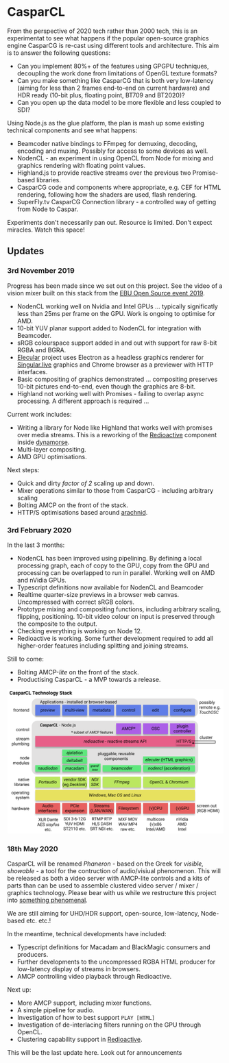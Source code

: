 # CasparCL

From the perspective of 2020 tech rather than 2000 tech, this is an experimentat to see what happens if the popular open-source graphics engine CasparCG is re-cast using different tools and architecture. This aim is to answer the following questions:

* Can you implement 80%+ of the features using GPGPU techniques, decoupling the work done from limitations of OpenGL texture formats?
* Can you make something like CasparCG that is both very low-latency (aiming for less than 2 frames end-to-end on current hardware) and HDR ready (10-bit plus, floating point, BT709 and BT2020)?
* Can you open up the data model to be more flexible and less coupled to SDI?

Using Node.js as the glue platform, the plan is mash up some existing technical components and see what happens:

* Beamcoder native bindings to FFmpeg for demuxing, decoding, encoding and muxing. Possibly for access to some devices as well.
* NodenCL - an experiment in using OpenCL from Node for mixing and graphics rendering with floating point values.
* Highland.js to provide reactive streams over the previous two Promise-based libraries.
* CasparCG code and components where appropriate, e.g. CEF for HTML rendering, following how the shaders are used, flash rendering.
* SuperFly.tv CasparCG Connection library - a controlled way of getting from Node to Caspar.

Experiments don't necessarily pan out. Resource is limited. Don't expect miracles. Watch this space!

## Updates

### 3rd November 2019

Progress has been made since we set out on this project. See the video of a vision mixer built on this stack from the [EBU Open Source event 2019](https://tech.ebu.ch/home/publications/main/section-publication-main/section-publication-main/publicationList/2019/09/24/streampunk-beamcoder.html).

* NodenCL working well on Nvidia and Intel GPUs ... typically significatly less than 25ms per frame on the GPU. Work is ongoing to optimise for AMD.
* 10-bit YUV planar support added to NodenCL for integration with Beamcoder. 
* sRGB colourspace support added in and out with support for raw 8-bit RGBA and BGRA.
* [Elecular](https://github.com/Streampunk/elecular) project uses Electron as a headless graphics renderer for [Singular.live](https://www.singular.live/) graphics and Chrome browser as a previewer with HTTP interfaces.
* Basic compositing of graphics demonstrated ... compositing preserves 10-bit pictures end-to-end, even though the graphics are 8-bit.
* Highland not working well with Promises - failing to overlap async processing. A different approach is required ...

Current work includes:

* Writing a library for Node like Highland that works well with promises over media streams. This is a reworking of the [Redioactive](https://github.com/Streampunk/node-red-contrib-dynamorse-core/blob/master/util/Redioactive.js) component inside [dynamorse](https://github.com/Streampunk/node-red-contrib-dynamorse-core).
* Multi-layer compositing.
* AMD GPU optimisations.

Next steps:

* Quick and dirty _factor of 2_ scaling up and down.
* Mixer operations similar to those from CasparCG - including arbitrary scaling
* Bolting AMCP on the front of the stack.
* HTTP/S optimisations based around [arachnid](https://github.com/Streampunk/arachnid).

### 3rd February 2020

In the last 3 months:

* NodenCL has been improved using pipelining. By defining a local processing graph, each of copy to the GPU, copy from the GPU and processing can be overlapped to run in parallel. Working well on AMD and nVidia GPUs.
* Typescript definitions now available for NodenCL and Beamcoder
* Realtime quarter-size previews in a browser web canvas. Uncompressed with correct sRGB colors.
* Prototype mixing and compositing functions, including arbitrary scaling, flipping, positioning. 10-bit video colour on input is preserved through the composite to the output.
* Checking everything is working on Node 12.
* Redioactive is working. Some further development required to add all higher-order features including splitting and joining streams.

Still to come:

* Bolting AMCP-_lite_ on the front of the stack.
* Productising CasparCL - a MVP towards a release.

![CasparCL stack](/caspar_stack.png)

### 18th May 2020

CasparCL will be renamed _Phaneron_ - based on the Greek for _visible, showable_ - a tool for the contruction of audio/visiual phenomenon. This will be released as both a video server with AMCP-lite controls and a kits of parts than can be used to assemble clustered video server / mixer / graphics technology. Please bear with us while we restructure this project into [something phenomenal](https://github.com/Streampunk/phaneron).

We are still aiming for UHD/HDR support, open-source, low-latency, Node-based etc. etc.!

In the meantime, technical developments have included:

* Typescript definitions for Macadam and BlackMagic consumers and producers.
* Further developments to the uncompressed RGBA HTML producer for low-latency display of streams in browsers.
* AMCP controlling video playback through Redioactive.

Next up:

* More AMCP support, including mixer functions.
* A simple pipeline for audio.
* Investigation of how to best support `PLAY [HTML]`
* Investigation of de-interlacing filters running on the GPU through OpenCL.
* Clustering capability support in [Redioactive](https://github.com/Streampunk/redioactive).

This will be the last update here. Look out for announcements 




